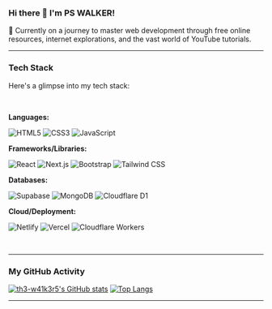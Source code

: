 ### Hi there 👋 I'm PS WALKER!

🚀 Currently on a journey to master web development through free online resources, internet explorations, and the vast world of YouTube tutorials.

---

### Tech Stack

Here's a glimpse into my tech stack:

<br/>

**Languages:**
<p align="left">
  <img src="https://img.shields.io/badge/HTML5-E34F26?style=for-the-badge&logo=html5&logoColor=white" alt="HTML5" />
  <img src="https://img.shields.io/badge/CSS3-1572B6?style=for-the-badge&logo=css3&logoColor=white" alt="CSS3" />
  <img src="https://img.shields.io/badge/JavaScript-F7DF1E?style=for-the-badge&logo=javascript&logoColor=000" alt="JavaScript" />
</p>

**Frameworks/Libraries:**
<p align="left">
  <img src="https://img.shields.io/badge/React-20232A?style=for-the-badge&logo=react&logoColor=61DAFB" alt="React" />
  <img src="https://img.shields.io/badge/Next.js-000000?style=for-the-badge&logo=nextdotjs&logoColor=white" alt="Next.js" />
  <img src="https://img.shields.io/badge/Bootstrap-563D7C?style=for-the-badge&logo=bootstrap&logoColor=white" alt="Bootstrap" />
  <img src="https://img.shields.io/badge/Tailwind_CSS-38B2AC?style=for-the-badge&logo=tailwind-css&logoColor=white" alt="Tailwind CSS" />
</p>

**Databases:**
<p align="left">
  <img src="https://img.shields.io/badge/Supabase-3ECF8E?style=for-the-badge&logo=supabase&logoColor=white" alt="Supabase" />
  <img src="https://img.shields.io/badge/MongoDB-47A248?style=for-the-badge&logo=mongodb&logoColor=fff" alt="MongoDB" />
  <img src="https://img.shields.io/badge/Cloudflare_D1-000000?style=for-the-badge&logo=cloudflare&logoColor=white" alt="Cloudflare D1" />
</p>

**Cloud/Deployment:**
<p align="left">
  <img src="https://img.shields.io/badge/Netlify-00C7B7?style=for-the-badge&logo=netlify&logoColor=white" alt="Netlify" />
  <img src="https://img.shields.io/badge/Vercel-000000?style=for-the-badge&logo=vercel&logoColor=white" alt="Vercel" />
  <img src="https://img.shields.io/badge/Cloudflare-F38020?style=for-the-badge&logo=cloudflare&logoColor=white" alt="Cloudflare Workers" />
</p>

<br/>

---

### My GitHub Activity

[![th3-w41k3r5's GitHub stats](https://github-readme-stats.vercel.app/api?username=th3-w41k3r5&show_icons=true&theme=dark)](https://github.com/anuraghazra/github-readme-stats)
[![Top Langs](https://github-readme-stats.vercel.app/api/top-langs/?username=th3-w41k3r5&layout=compact&theme=dark)](https://github.com/anuraghazra/github-readme-stats)

---
